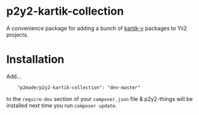 # p2y2-kartik-collection

A convenience package for adding a bunch of [kartik-v](https://github.com/kartik-v) packages to Yii2 projects.

# Installation

Add...

```
	"p2made/p2y2-kartik-collection": "dev-master"
```

to the `require-dev` section of your `composer.json` file & p2y2-things will be installed next time you run `composer update`.
